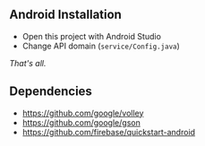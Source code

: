 ## Android Installation

- Open this project with Android Studio
- Change API domain (`service/Config.java`)

*That's all.*

## Dependencies

- https://github.com/google/volley
- https://github.com/google/gson
- https://github.com/firebase/quickstart-android
